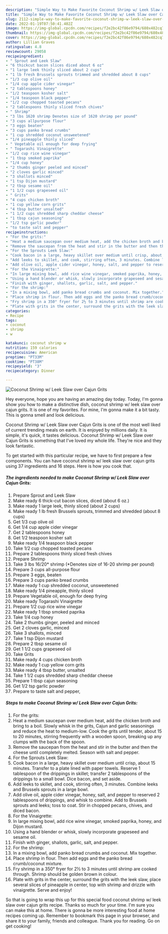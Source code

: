 ```yaml
---
description: "Simple Way to Make Favorite Coconut Shrimp w/ Leek Slaw over Cajun Grits"
title: "Simple Way to Make Favorite Coconut Shrimp w/ Leek Slaw over Cajun Grits"
slug: 2112-simple-way-to-make-favorite-coconut-shrimp-w-leek-slaw-over-cajun-grits
date: 2022-01-19T07:50:41.402Z
image: https://img-global.cpcdn.com/recipes/f2e2bc42f86e9794/680x482cq70/coconut-shrimp-w-leek-slaw-over-cajun-grits-recipe-main-photo.jpg
thumbnail: https://img-global.cpcdn.com/recipes/f2e2bc42f86e9794/680x482cq70/coconut-shrimp-w-leek-slaw-over-cajun-grits-recipe-main-photo.jpg
cover: https://img-global.cpcdn.com/recipes/f2e2bc42f86e9794/680x482cq70/coconut-shrimp-w-leek-slaw-over-cajun-grits-recipe-main-photo.jpg
author: Lillian Graves
ratingvalue: 4.8
reviewcount: 29058
recipeingredient:
- " Sprout and Leek Slaw"
- "6 thickcut bacon slices diced about 6 oz"
- "1 large leek thinly sliced about 2 cups"
- "1 lb fresh Brussels sprouts trimmed and shredded about 8 cups"
- "1/3 cup olive oil"
- "1/4 cup apple cider vinegar"
- "2 tablespoons honey"
- "1/2 teaspoon kosher salt"
- "1/4 teaspoon black pepper"
- "1/2 cup chopped toasted pecans"
- "2 tablespoons thinly sliced fresh chives"
- " Shrimp"
- "3 lbs 1620 shrimp Denotes size of 1620 shrimp per pound"
- "3 cups allpurpose flour"
- "3 eggs beaten"
- "3 cups panko bread crumbs"
- "1 cup shredded coconut unsweetened"
- "1/4 pineapple thinly sliced"
- " Vegetable oil enough for deep frying"
- " Togarashi Vinaigrette"
- "1/2 cup rice wine vinegar"
- "1 tbsp smoked paprika"
- "1/4 cup honey"
- "2 thumbs ginger peeled and minced"
- "2 cloves garlic minced"
- "3 shallots minced"
- "1 tsp Dijon mustard"
- "2 tbsp sesame oil"
- "1 1/2 cups grapeseed oil"
- " Grits"
- "4 cups chicken broth"
- "1 cup yellow corn grits"
- "4 tbsp butter unsalted"
- "1 1/2 cups shredded sharp cheddar cheese"
- "1 tbsp cajun seasoning"
- "1/2 tsp garlic powder"
- "to taste salt and pepper"
recipeinstructions:
- "For the grits:"
- "Heat a medium saucepan over medium heat, add the chicken broth and bring to a boil. Slowly whisk in the grits, Cajun and garlic seasonings and reduce the heat to medium-low. Cook the grits until tender, about 15 to 20 minutes, stirring frequently with a wooden spoon, breaking up any clumps with the back of the spoon."
- "Remove the saucepan from the heat and stir in the butter and then the cheese until completely melted. Season with salt and pepper."
- "For the Sprouts Leek Slaw:"
- "Cook bacon in a large, heavy skillet over medium until crisp, about 15 minutes. Transfer to a plate lined with paper towels. Reserve 1 tablespoon of the drippings in skillet; transfer 2 tablespoons of the drippings to a small bowl. Dice bacon, and set aside."
- "Add leeks to skillet, and cook, stirring often, 3 minutes. Combine leeks and Brussels sprouts in a large bowl."
- "Add olive oil, apple cider vinegar, honey, salt, and pepper to reserved 2 tablespoons of drippings, and whisk to combine. Add to Brussels sprouts and leeks; toss to coat. Stir in chopped pecans, chives, and diced bacon."
- "For the Vinaigrette:"
- "In large mixing bowl, add rice wine vinegar, smoked paprika, honey, and Dijon mustard."
- "Using a hand blender or whisk, slowly incorporate grapeseed and sesame oil."
- "Finish with ginger, shallots, garlic, salt, and pepper."
- "For the shrimp:"
- "In a mixing bowl, add panko bread crumbs and coconut. Mix together."
- "Place shrimp in flour. Then add eggs and the panko bread crumb/coconut mixture."
- "Fry shrimp in a 350° fryer for 2½ to 3 minutes until shrimp are cooked through. Shrimp should be golden brown in colour."
- "Plate with grits in the center, surround the grits with the leek slaw, place several slices of pineapple in center, top with shrimp and drizzle with vinaigrette. Serve and enjoy!"
categories:
- Recipe
tags:
- coconut
- shrimp
- w

katakunci: coconut shrimp w 
nutrition: 159 calories
recipecuisine: American
preptime: "PT33M"
cooktime: "PT38M"
recipeyield: "3"
recipecategory: Dinner

---
```



![Coconut Shrimp w/ Leek Slaw over Cajun Grits](https://img-global.cpcdn.com/recipes/f2e2bc42f86e9794/680x482cq70/coconut-shrimp-w-leek-slaw-over-cajun-grits-recipe-main-photo.jpg)

Hey everyone, hope you are having an amazing day today. Today, I'm gonna show you how to make a distinctive dish, coconut shrimp w/ leek slaw over cajun grits. It is one of my favorites. For mine, I'm gonna make it a bit tasty. This is gonna smell and look delicious.



Coconut Shrimp w/ Leek Slaw over Cajun Grits is one of the most well liked of current trending meals on earth. It is enjoyed by millions daily. It is simple, it's quick, it tastes delicious. Coconut Shrimp w/ Leek Slaw over Cajun Grits is something that I've loved my whole life. They're nice and they look fantastic.


To get started with this particular recipe, we have to first prepare a few components. You can have coconut shrimp w/ leek slaw over cajun grits using 37 ingredients and 16 steps. Here is how you cook that.

<!--inarticleads1-->

##### The ingredients needed to make Coconut Shrimp w/ Leek Slaw over Cajun Grits:

1. Prepare  Sprout and Leek Slaw
1. Make ready 6 thick-cut bacon slices, diced (about 6 oz.)
1. Make ready 1 large leek, thinly sliced (about 2 cups)
1. Make ready 1 lb fresh Brussels sprouts, trimmed and shredded (about 8 cups)
1. Get 1/3 cup olive oil
1. Get 1/4 cup apple cider vinegar
1. Get 2 tablespoons honey
1. Get 1/2 teaspoon kosher salt
1. Make ready 1/4 teaspoon black pepper
1. Take 1/2 cup chopped toasted pecans
1. Prepare 2 tablespoons thinly sliced fresh chives
1. Prepare  Shrimp
1. Take 3 lbs 16/20* shrimp (*Denotes size of 16-20 shrimp per pound)
1. Prepare 3 cups all-purpose flour
1. Prepare 3 eggs, beaten
1. Prepare 3 cups panko bread crumbs
1. Make ready 1 cup shredded coconut, unsweetened
1. Make ready 1/4 pineapple, thinly sliced
1. Prepare  Vegetable oil, enough for deep frying
1. Make ready  Togarashi Vinaigrette
1. Prepare 1/2 cup rice wine vinegar
1. Make ready 1 tbsp smoked paprika
1. Take 1/4 cup honey
1. Take 2 thumbs ginger, peeled and minced
1. Get 2 cloves garlic, minced
1. Take 3 shallots, minced
1. Take 1 tsp Dijon mustard
1. Prepare 2 tbsp sesame oil
1. Get 1 1/2 cups grapeseed oil
1. Take  Grits
1. Make ready 4 cups chicken broth
1. Make ready 1 cup yellow corn grits
1. Make ready 4 tbsp butter, unsalted
1. Take 1 1/2 cups shredded sharp cheddar cheese
1. Prepare 1 tbsp cajun seasoning
1. Get 1/2 tsp garlic powder
1. Prepare to taste salt and pepper,




<!--inarticleads2-->

##### Steps to make Coconut Shrimp w/ Leek Slaw over Cajun Grits:

1. For the grits:
1. Heat a medium saucepan over medium heat, add the chicken broth and bring to a boil. Slowly whisk in the grits, Cajun and garlic seasonings and reduce the heat to medium-low. Cook the grits until tender, about 15 to 20 minutes, stirring frequently with a wooden spoon, breaking up any clumps with the back of the spoon.
1. Remove the saucepan from the heat and stir in the butter and then the cheese until completely melted. Season with salt and pepper.
1. For the Sprouts Leek Slaw:
1. Cook bacon in a large, heavy skillet over medium until crisp, about 15 minutes. Transfer to a plate lined with paper towels. Reserve 1 tablespoon of the drippings in skillet; transfer 2 tablespoons of the drippings to a small bowl. Dice bacon, and set aside.
1. Add leeks to skillet, and cook, stirring often, 3 minutes. Combine leeks and Brussels sprouts in a large bowl.
1. Add olive oil, apple cider vinegar, honey, salt, and pepper to reserved 2 tablespoons of drippings, and whisk to combine. Add to Brussels sprouts and leeks; toss to coat. Stir in chopped pecans, chives, and diced bacon.
1. For the Vinaigrette:
1. In large mixing bowl, add rice wine vinegar, smoked paprika, honey, and Dijon mustard.
1. Using a hand blender or whisk, slowly incorporate grapeseed and sesame oil.
1. Finish with ginger, shallots, garlic, salt, and pepper.
1. For the shrimp:
1. In a mixing bowl, add panko bread crumbs and coconut. Mix together.
1. Place shrimp in flour. Then add eggs and the panko bread crumb/coconut mixture.
1. Fry shrimp in a 350° fryer for 2½ to 3 minutes until shrimp are cooked through. Shrimp should be golden brown in colour.
1. Plate with grits in the center, surround the grits with the leek slaw, place several slices of pineapple in center, top with shrimp and drizzle with vinaigrette. Serve and enjoy!




So that is going to wrap this up for this special food coconut shrimp w/ leek slaw over cajun grits recipe. Thanks so much for your time. I'm sure you can make this at home. There is gonna be more interesting food at home recipes coming up. Remember to bookmark this page in your browser, and share it to your family, friends and colleague. Thank you for reading. Go on get cooking!

